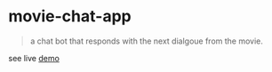 # movie-chat-app

> a chat bot that responds with the next dialgoue from the movie.

see live [demo](https://noelzubin.github.io/moviebot)
